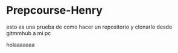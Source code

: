 # Prepcourse-Henry 
esto es una prueba de como hacer un repositorio y clonarlo desde gitmmhub a mi pc

holaaaaaaa